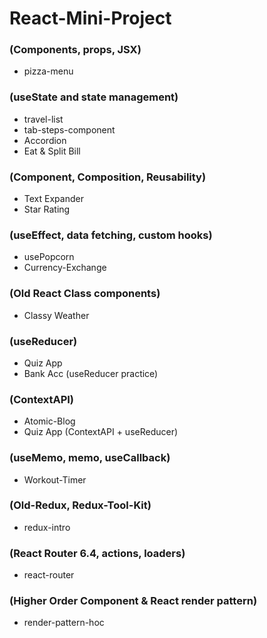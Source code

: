 # React-Mini-Project
### (Components, props, JSX)
- pizza-menu
### (useState and state management)
- travel-list 
- tab-steps-component
- Accordion
- Eat & Split Bill
### (Component, Composition, Reusability)
- Text Expander 
- Star Rating
### (useEffect, data fetching, custom hooks)
- usePopcorn
- Currency-Exchange
### (Old React Class components)
- Classy Weather
### (useReducer)
- Quiz App
- Bank Acc (useReducer practice)
### (ContextAPI)
- Atomic-Blog
- Quiz App (ContextAPI + useReducer)
### (useMemo, memo, useCallback)
- Workout-Timer
### (Old-Redux, Redux-Tool-Kit)
- redux-intro
### (React Router 6.4, actions, loaders)
- react-router
### (Higher Order Component & React render pattern)
- render-pattern-hoc
